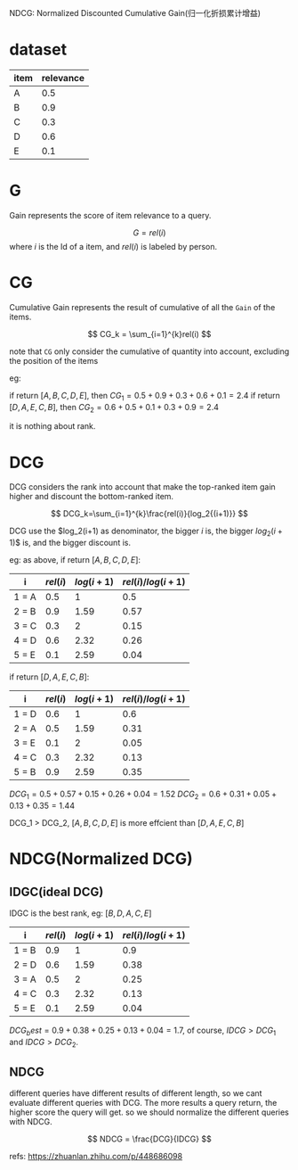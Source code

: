 NDCG: Normalized Discounted Cumulative Gain(归一化折损累计增益)

# dataset

item|relevance
--|--
A|0.5
B|0.9
C|0.3
D|0.6
E|0.1

# G
Gain represents the score of item relevance to a query. 

$$ G = rel(i) $$
where $i$ is the Id of a item, and $rel(i)$ is labeled by person.

# CG
Cumulative Gain represents the result of cumulative of all the `Gain` of the items.

$$ CG_k = \sum_{i=1}^{k}rel(i) $$

note that `CG` only consider the cumulative of quantity into account, excluding the position of the items

eg:

if return $[A,B,C,D,E]$, then $CG_1 = 0.5+0.9+0.3+0.6+0.1=2.4$
if return $[D,A,E,C,B]$, then $CG_2 = 0.6+0.5+0.1+0.3+0.9=2.4$

it is nothing about rank.

# DCG
DCG considers the rank into account that make the top-ranked item gain higher and discount the bottom-ranked item.

$$ DCG_k=\sum_{i=1}^{k}\frac{rel(i)}{log_2{(i+1)}} $$

DCG use the $log_2(i+1) as denominator, the bigger $i$ is, the bigger $log_2(i+1)$$ is, and the bigger discount is.

eg:
as above, if return $[A,B,C,D,E]$:

i|$rel(i)$|$log(i+1)$|$rel(i)/log(i+1)$
--|--|--|--
1 = A|0.5|1|0.5
2 = B|0.9|1.59|0.57
3 = C|0.3|2|0.15
4 = D|0.6|2.32|0.26
5 = E|0.1|2.59|0.04

if return $[D,A,E,C,B]$:

i|$rel(i)$|$log(i+1)$|$rel(i)/log(i+1)$
--|--|--|--
1 = D|0.6|1|0.6
2 = A|0.5|1.59|0.31
3 = E|0.1|2|0.05
4 = C|0.3|2.32|0.13
5 = B|0.9|2.59|0.35

$DCG_1= 0.5+0.57+0.15+0.26+0.04=1.52$
$DCG_2= 0.6+0.31+0.05+0.13+0.35=1.44$

DCG_1 > DCG_2, $[A,B,C,D,E]$ is more effcient than $[D,A,E,C,B]$


# NDCG(Normalized DCG)

## IDGC(ideal DCG)
IDGC is the best rank, eg: $[B,D,A,C,E]$

i|$rel(i)$|$log(i+1)$|$rel(i)/log(i+1)$
--|--|--|--
1 = B|0.9|1|0.9
2 = D|0.6|1.59|0.38
3 = A|0.5|2|0.25
4 = C|0.3|2.32|0.13
5 = E|0.1|2.59|0.04

$DCG_best = 0.9+0.38+0.25+0.13+0.04=1.7$, of course, $IDCG>DCG_1$ and $IDCG>DCG_2$.

## NDCG
different queries have different results of different length, so we cant evaluate different queries with DCG. The more results a query return, the higher score the query will get. so we should normalize the different queries with NDCG.

$$ NDCG = \frac{DCG}{IDCG}  $$



refs:
https://zhuanlan.zhihu.com/p/448686098